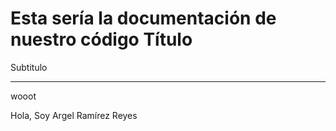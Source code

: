 Esta sería la documentación de nuestro código
Título
============================

Subtitulo
___________________________

wooot

Hola, Soy Argel Ramírez Reyes
